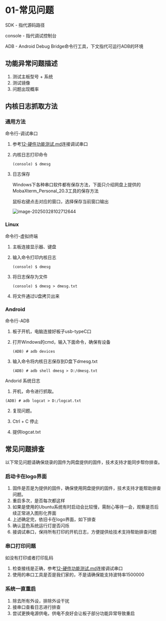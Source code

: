 # 01-常见问题

SDK - 指代源码路径

console - 指代调试控制台

ADB - Android Debug Bridge命令行工具，下文指代可运行ADB的环境



## 功能异常问题描述

1. 测试主板型号 + 系统
2. 测试镜像
3. 问题出现概率



## 内核日志抓取方法

### 通用方法

命令行-调试串口

1. 参考[12-硬件功能测试.md](12-硬件功能测试.md#UART)连接调试串口

1. 内核日志打印命令

   ```shell
   (console) $ dmesg
   ```

1. 日志保存

   Windows下各种串口软件都有保存方法，下面只介绍网盘上提供的MobaXterm_Personal_20.3工具的保存方法

   鼠标右键点击对应的窗口，选择保存当前窗口输出

   ![image-20250328102712644](http://tanzhtanzh.oss-cn-shenzhen.aliyuncs.com/img/image-20250328102712644.png)

### Linux

命令行-虚拟终端

1. 主板连接显示器、键盘

2. 输入命令打印内核日志

   ```shell
   (console) $ dmesg
   ```

3. 将日志保存为文件

      ```shell
      (console) $ dmesg > dmesg.txt
      ```

4. 将文件通过U盘拷贝出来




### Android

命令行-ADB

1. 板子开机，电脑连接好板子usb-typeC口

2. 打开Windows的cmd，输入下面命令，确保有设备

   ```
   (ADB) # adb devices
   ```

3. 输入命令将内核日志保存到D盘下dmesg.txt

   ```
   (ADB) # adb shell dmesg > D:/dmesg.txt
   ```



Andorid 系统日志

1. 开机，命令进行抓取。

```
(ADB) # adb logcat > D:/logcat.txt
```

2. 复现问题。

3. Ctrl + C 停止
4. 提供logcat.txt





## 常见问题排查

​	以下常见问题请确保烧录的固件为网盘提供的固件，技术支持才能同步帮你排查。

### 启动卡在logo界面

1. 固件是否是为提供的固件，确保使用网盘提供的固件，技术支持才能帮助排查问题。
2. 重启多次，是否每次都这样
3. 如果是使用的Ubuntu系统有时启动会比较慢，需耐心等待一会，观察是否后续正常进入图形化界面
4. 上述确定完，依旧卡在logo界面，如下排查
5. 确认蓝色系统运行灯是否闪烁
6. 接调试串口，保持所有打印的开机日志，方便提供给技术支持帮助排查问题

### 串口打印问题

如没有打印或者打印乱码

1. 检查接线是正确，参考[12-硬件功能测试.md](12-硬件功能测试.md#UART)连接调试串口
2. 使用的串口工具是否是我们家的，不是请确保能支持波特率1500000

### 系统一直重启

1. 除去所有外设，排除外设干扰
2. 接串口查看日志进行排查
3. 尝试更换电源供电，供电不良好会让板子部分功能异常导致重启
